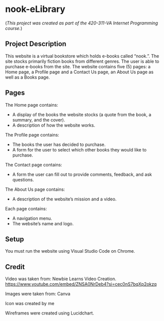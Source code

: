 # nook-eLibrary
(*This project was created as part of the 420-311-VA Internet Programming course.*)

## Project Description
This website is a virtual bookstore which holds e-books called “nook.”. The site stocks primarily fiction books from different genres. The user is able to purchase e-books from the site.
The website contains five (5) pages: a Home page, a Profile page and a Contact Us page, an About Us page as well as a Books page.

## Pages
The Home page contains:
  - A display of the books the website stocks (a quote from the book, a summary, and the cover).
  -	A description of how the website works.

The Profile page contains:
  -	The books the user has decided to purchase.
  -	A form for the user to select which other books they would like to purchase. 

The Contact page contains: 
  -	A form the user can fill out to provide comments, feedback, and ask questions.

The About Us page contains:
  -	A description of the website’s mission and a video.

Each page contains:
  -	A navigation menu.
  -	The website’s name and logo.

## Setup 
You must run the website using Visual Studio Code on Chrome. 

## Credit
Video was taken from: Newbie Learns Video Creation. https://www.youtube.com/embed/ZNSA0NrDeb4?si=cec0nS7bqXp2okzq

Images were taken from: Canva 

Icon was created by me 

Wireframes were created using Lucidchart.
